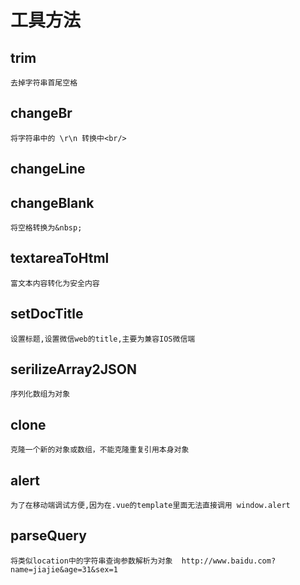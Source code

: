 # 工具方法

## trim
 ``去掉字符串首尾空格``
 

## changeBr 
 ``将字符串中的 \r\n 转换中<br/>``

## changeLine
 

## changeBlank
``将空格转换为&nbsp;`` 

## textareaToHtml
``富文本内容转化为安全内容``

## setDocTitle  
``设置标题,设置微信web的title,主要为兼容IOS微信端``

## serilizeArray2JSON
``序列化数组为对象``

## clone
``克隆一个新的对象或数组，不能克隆重复引用本身对象``

## alert 
``为了在移动端调试方便,因为在.vue的template里面无法直接调用 window.alert``

## parseQuery
`` 将类似location中的字符串查询参数解析为对象 
 http://www.baidu.com?name=jiajie&age=31&sex=1
``
